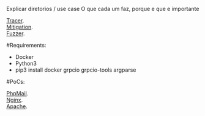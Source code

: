 Explicar diretorios / use case
O que cada um faz, porque e que e importante

[Tracer](https://github.com/0xSmiley/Runtime/blob/master/Tracer/README.md). <br/>
[Mitigation](https://github.com/0xSmiley/Runtime/blob/master/Mitigation/README.md). <br/>
[Fuzzer](https://github.com/0xSmiley/Runtime/blob/master/Fuzzer/README.md). <br/>


#Requirements:  <br/>
* Docker
* Python3 
* pip3 install docker grpcio grpcio-tools argparse



#PoCs:  <br/>

[PhpMail](https://github.com/0xSmiley/Runtime/blob/master/PoC/PhpMail/README.md). <br/>
[Nginx](https://github.com/0xSmiley/Runtime/blob/master/PoC/Nginx/README.md). <br/>
[Apache](https://github.com/0xSmiley/Runtime/blob/master/PoC/ApacheTomcat/README.md). <br/>
